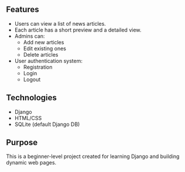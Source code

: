 ## Features

- Users can view a list of news articles.
- Each article has a short preview and a detailed view.
- Admins can:
  - Add new articles
  - Edit existing ones
  - Delete articles
- User authentication system:
  - Registration
  - Login
  - Logout

## Technologies

- Django
- HTML/CSS
- SQLite (default Django DB)

## Purpose

This is a beginner-level project created for learning Django and building dynamic web pages.
